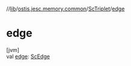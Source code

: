 //[lib](../../../index.md)/[ostis.jesc.memory.common](../index.md)/[ScTriplet](index.md)/[edge](edge.md)

# edge

[jvm]\
val [edge](edge.md): [ScEdge](../../ostis.jesc.memory.element.edge/-sc-edge/index.md)

